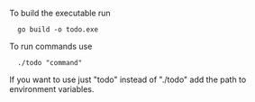 To build the executable run
```
  go build -o todo.exe
```
To run commands use 
```
  ./todo "command"
```
If you want to use just "todo" instead of "./todo" add the path to environment variables.
